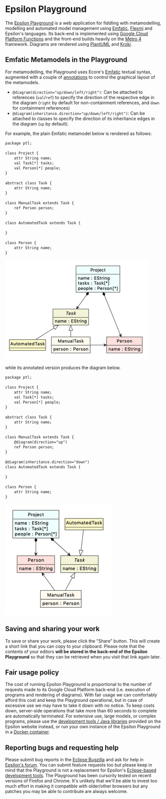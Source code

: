 # Epsilon Playground

The [Epsilon Playground](../../../playground) is a web application for fiddling with metamodelling, modelling and automated model management using [Emfatic](https://eclipse.org/emfatic), [Flexmi](../../flexmi) and Epsilon's languages. Its back-end is implemented using [Google Cloud Platform Functions](https://cloud.google.com/functions) and the front-end builds heavily on the [Metro 4](https://metroui.org.ua) framework. Diagrams are rendered using [PlantUML](https://plantuml.com) and [Kroki](https://kroki.io).

## Emfatic Metamodels in the Playground

For metamodelling, the Playground uses Ecore's [Emfatic](https://eclipse.org/emfatic) textual syntax, augmented with a couple of [annotations](https://www.eclipse.org/emfatic/#annotations) to control the graphical layout of the metamodels.

- `@diagram(direction="up/down/left/right")`: Can be attached to references (`val`/`ref`) to specify the direction of the respective edge in the diagram (`right` by default for non-containment references, and `down` for containment references)
- `@diagram(inheritance.direction="up/down/left/right")`: Can be attached to classes to specify the direction of its inheritance edges in the diagram (`up` by default).

For example, the plain Emfatic metamodel below is rendered as follows:

```emf
package ptl;

class Project {
    attr String name;
    val Task[*] tasks;
    val Person[*] people;
}

abstract class Task {
    attr String name;
}

class ManualTask extends Task {
    ref Person person;
}

class AutomatedTask extends Task {

}

class Person {
    attr String name;
}
```

![](plain.png)

while its annotated version produces the diagram below.

```emf
package ptl;

class Project {
    attr String name;
    val Task[*] tasks;
    val Person[*] people;
}

abstract class Task {
    attr String name;
}

class ManualTask extends Task {
    @diagram(direction="up")
    ref Person person;
}

@diagram(inheritance.direction="down")
class AutomatedTask extends Task {

}

class Person {
    attr String name;
}
```



![](annotated.png)

## Saving and sharing your work

To save or share your work, please click the "Share" button. This will create a short link that you can copy to your clipboard. Please note that the contents of your editors **will be stored in the back-end of the Epsilon Playground** so that they can be retrieved when you visit that link again later.

## Fair usage policy

The cost of running Epsilon Playground is proportional to the number of requests made to its Google Cloud Platform back-end (i.e. execution of programs and rendering of diagrams). With fair usage we can comfortably afford this cost and keep the Playground operational, but in case of excessive use we may have to take it down with no notice. To keep costs down, server-side operations that take more than 60 seconds to complete are automatically terminated. For extensive use, large models, or complex programs, please use the [development tools / Java libraries](../../../download) provided on the Epsilon website instead, or run your own instance of the Epsilon Playground in a [Docker container](https://github.com/epsilonlabs/playground-docker).

## Reporting bugs and requesting help
Please submit bug reports in the [Eclipse Bugzilla](https://bugs.eclipse.org/bugs/enter_bug.cgi?product=epsilon) and ask for help in [Epsilon's forum](../../../forum). You can submit feature requests too but please keep in mind that the Playground is not a replacement for Epsilon's [Eclipse-based development tools](../../../download). The Playground has been cursorily tested on recent versions of Firefox and Chrome. It's unlikely that we'll be able to invest too much effort in making it compatible with older/other browsers but any patches you may be able to contribute are always welcome.